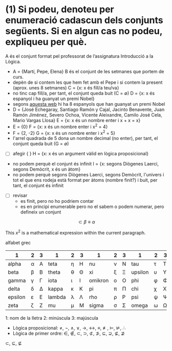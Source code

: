 ---
---
# (1) Si podeu, denoteu per enumeració cadascun dels conjunts següents. Si en algun cas no podeu, expliqueu per què.

A és el conjunt format pel professorat de l’assignatura Introducció a la Lògica.
- A = {Martí, Pepe, Elena}
B és el conjunt de les setmanes que portem de curs.
- depèn de si contem les que hem fet amb el Pepe i si contem la present (aprox. unes 8 setmanes)
C = {x: x és fill/a teu/va}
- no tinc cap fill/a, per tant, el conjunt queda buit (C = ∅)
D = {x: x és espanyol i ha guanyat un premi Nobel}
- segons [aquesta web](https://www.eldebate.com/cultura/20221005/8-espanoles-han-ganado-premio-nobel-largo-historia-cns_64266.html) hi ha 8 espanyols que han guanyat un premi Nobel
- D = {José Echegaray, Santiago Ramón y Cajal, Jacinto Benavente, Juan Ramón Jiménez, Severo Ochoa, Vicente Aleixandre, Camilo José Cela, Mario Vargas Llosa}
E = {x: x és un nombre enter i x + x = x} 
- E = {0}
F = {x: x és un nombre enter i x<sup>2</sup> = 4} 
- F = {2, -2} 
G = {x: x és un nombre enter i x<sup>2</sup> = 5} 
- l'arrel quadrada de 5 dona un nombre decimal (no enter), per tant, el conjunt queda buit (G = ∅)
- [ ] afegir { }
H = {x: x és un argument vàlid en lògica proposicional}
- no podem perquè el conjunt és infinit
I = {x: segons Diògenes Laerci, segons Demòcrit, x és un àtom}
- no podem perquè segons Diògenes Laerci, segons Demòcrit, l'univers i tot el que ens rodeja està format per àtoms (nombre finit?) i buit, per tant, el conjunt és infinit
- [ ] revisar
    - es finit, pero no ho podriem contar
    - es en principi enumerable pero no el sabem o podem numerar, pero defineix un conjunt



$$\subset\beta\equiv\alpha$$

This $x^2$ is a mathematical expression within the current paragraph.



alfabet grec

| 1       | 2 | 3 | 1      | 2 | 3 | 1       | 2 | 3 | 1       | 2 | 3 |
| ------- | - | - | ------ | - | - | ------- | - | - | ------- | - | - |
| alpha   | α | Α | teta   | η | Η | nu      | ν | Ν | tau     | τ | Τ |
| beta    | β | Β | theta  | θ | Θ | xi      | ξ | Ξ | upsilon | υ | Υ |
| gamma   | γ | Γ | iota   | ι | Ι | omikron | ο | Ο | phi     | φ | Φ |
| delta   | δ | Δ | kappa  | κ | Κ | pi      | π | Π | chi     | χ | Χ |
| epsilon | ε | Ε | lambda | λ | Λ | rho     | ρ | Ρ | psi     | ψ | Ψ |
| zeta    | ζ | Ζ | mu     | μ | Μ | sigma   | σ | Σ | omega   | ω | Ω |

1: nom de la lletra
2: minúscula
3: majúscula

- Lògica proposicional: ≠, ¬, ∧, ∨, →, ↔, ≡, ≢, ⊨, ⊭, ∴
- Lògica de primer ordre: ∈, ∉, ⊂, ⊃, ⊄, ⊅, ⊆, ⊇, ⊈, ⊉

$\subset$, $\subseteq$, $\nsubseteq$